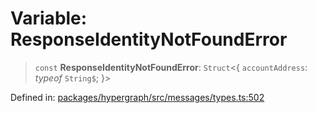 # Variable: ResponseIdentityNotFoundError

> `const` **ResponseIdentityNotFoundError**: `Struct`\<\{ `accountAddress`: *typeof* `String$`; \}\>

Defined in: [packages/hypergraph/src/messages/types.ts:502](https://github.com/hashirpm/hypergraph/blob/ab4ea1cdb9430798142e0d735aac9d31c2cf0ae0/packages/hypergraph/src/messages/types.ts#L502)
